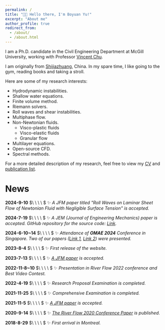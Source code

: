 ```yaml
---
permalink: /
title: "👋🏼 Hello there, I'm Boyuan Yu!"
excerpt: "About me"
author_profile: true
redirect_from: 
  - /about/
  - /about.html
---
```


I am a Ph.D. candidate in the Civil Engineering Department at McGill University, working with Professor [Vincent Chu](https://www.mcgill.ca/civil/vincent-h-chu-0).

I am originally from [Shijiazhuang](https://en.wikipedia.org/wiki/Shijiazhuang), China. In my spare time, I like going to the gym, reading books and taking a stroll.

Here are some of my research interests:
* Hydrodynamic instabilities.
* Shallow water equations.
* Finite volume method.
* Riemann solvers.
* Roll waves and shear instabilities.
* Multiphase flow.
* Non-Newtonian fluids. 
  - Visco-plastic fluids
  - Visco-elastic fluids
  - Granular flow
* Multilayer equations.
* Open-source CFD.
* Spectral methods.

For a more detailed description of my research, feel free to view my [CV](https://mgyby.github.io/boyuanyu.github.io//files/resume.pdf) and [publication list](https://mgyby.github.io/boyuanyu.github.io//publications/).


# News
**2024-9-10** $\ \ \ \ $ ✨ *A JFM paper titled "Roll Waves on Laminar Sheet Flow of Newtonian Fluid with Negligible Surface Tension" is accepted.*

**2024-7-19** $\ \ \ \ $ ✨ *A JEM (Journal of Engineering Mechanics) paper is accepted. GitHub repository for the source code: [Link](https://github.com/MGYBY/roll-waves_Herschel-Bulkley_multilayer).*

**2024-6-10~14** $\ \ \ \ $ ✨ *Attendance of **OMAE 2024** Conference in Singapore. Two of our papers ([Link 1](https://omae.secure-platform.com/a/solicitations/214/sessiongallery/15873/application/121514), [Link 2](https://omae.secure-platform.com/a/solicitations/214/sessiongallery/15874/application/121513)) were presented.*

**2023-8-4** $\ \ \ \ $ ✨ *First release of the website.*

**2023-7-13** $\ \ \ \ $ ✨ *[A JFM paper](https://www.cambridge.org/core/journals/journal-of-fluid-mechanics/article/impact-force-of-roll-waves-against-obstacles/4F7E849662DEE81E72C3B37B0A84B4FB) is accepted.*

**2022-11-8~10** $\ \ \ \ $ ✨ *Presentation in River Flow 2022 conference and Best Video Contest.*

**2022-4-19** $\ \ \ \ $ ✨ *Research Proposal Examination is completed.*

**2021-11-25** $\ \ \ \ $ ✨ *Comprehensive Examination is completed.*

**2021-11-5** $\ \ \ \ $ ✨ *[A JFM paper](https://www.cambridge.org/core/journals/journal-of-fluid-mechanics/article/front-runner-in-roll-waves-produced-by-local-disturbances/CE5F2C383323DD9945D316A833F0B723) is accepted.*

**2020-9-14** $\ \ \ \ $ ✨ *[The River Flow 2020 Conference Paper](https://www.taylorfrancis.com/chapters/edit/10.1201/b22619-12/wave-bed-friction-effect-instability-shear-flow-shallow-waters-boyuan-yu-vincent-chu) is published.*

**2018-8-29** $\ \ \ \ $ ✨ *First arrival in Montreal.*